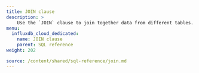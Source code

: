 ```yaml
---
title: JOIN clause
description: > 
    Use the `JOIN` clause to join together data from different tables.
menu:
  influxdb_cloud_dedicated:
    name: JOIN clause
    parent: SQL reference
weight: 202

source: /content/shared/sql-reference/join.md
---
```


<!-- 
The content of this page is at /content/shared/sql-reference/join.md
-->
